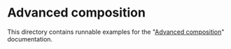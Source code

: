 # Advanced composition

This directory contains runnable examples for the "[Advanced composition](https://docs.flyte.org/en/latest/user_guide/advanced_composition/index.html)" documentation.

